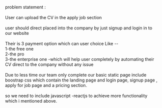 problem statement : <br><br>
 User can upload the CV in the apply job section
<br>
<br>
user should direct placed into the company by just signup and login in to our website
<br>
<br>
Their is 3 payment option which can user choice
Like -- 
<br>
1-the free one
<br>
2-the pro
<br>
3-the enterprise one -which will help user completely by automating their CV direct to the company without any issue
<br>
<br>
Due to less time our team only complete our basic static page include boostrap css which contain
the landing page and login page, signup page , apply for job page and a pricing section. 
<br>
<br>
so we need to include javascript -reactjs to achieve more functionality which i mentioned above. 